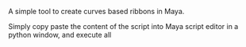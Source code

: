 A simple tool to create curves based ribbons in Maya. 

Simply copy paste the content of the script into Maya script editor in a python window, and execute all
